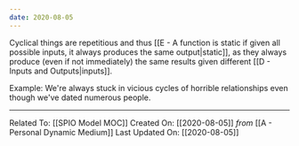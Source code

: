 ```yaml
---
date: 2020-08-05
---
```


Cyclical things are repetitious and thus [[E - A function is static if given all possible inputs, it always produces the same output|static]], as they always produce (even if not immediately) the same results given different [[D - Inputs and Outputs|inputs]]. 

Example:
We're always stuck in vicious cycles of horrible relationships even though we've dated numerous people.

---

Related To: [[SPIO Model MOC]]
Created On: [[2020-08-05]] *from* [[A - Personal Dynamic Medium]]
Last Updated On: [[2020-08-05]]